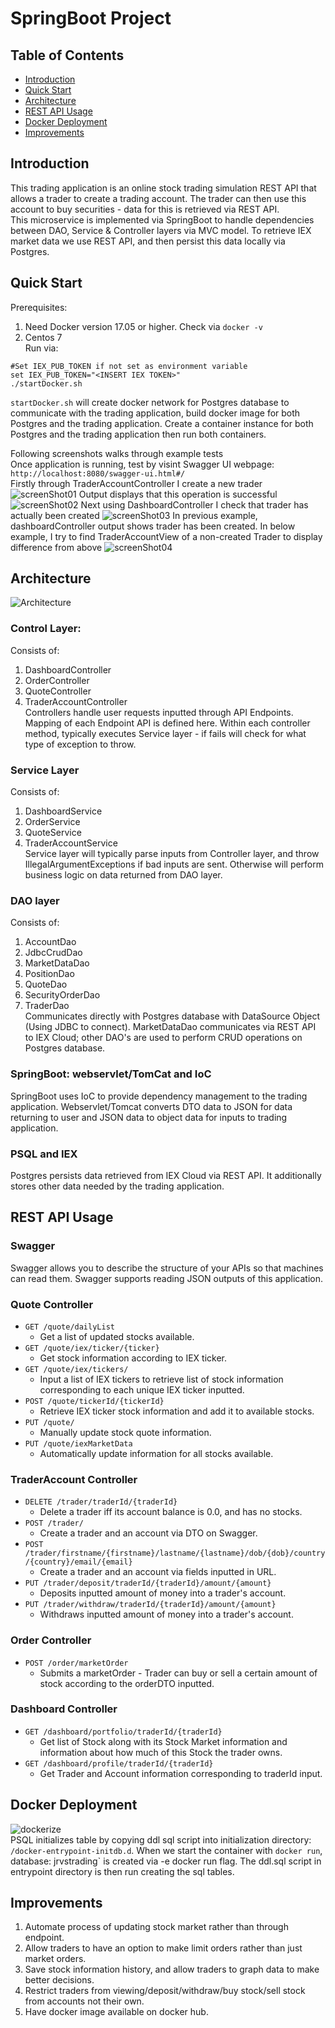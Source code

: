 # SpringBoot Project

## Table of Contents
* [Introduction](#introduction)
* [Quick Start](#quick-start)
* [Architecture](#architecture)
* [REST API Usage](#rest-api-usage)
* [Docker Deployment](#docker-deployment)
* [Improvements](#improvements)

## Introduction
This trading application is an online stock trading simulation REST API 
that allows a trader to create a trading account. The trader can then use 
this account to buy securities - data for this is retrieved via REST API.
<br />
This microservice is implemented via SpringBoot to handle dependencies
between DAO, Service & Controller layers via MVC model. To retrieve
IEX market data we use REST API, and then persist this data locally via
Postgres.

## Quick Start
Prerequisites:
1) Need Docker version 17.05 or higher. Check via `docker -v`<br />
2) Centos 7<br />
Run via:<br />
```
#Set IEX_PUB_TOKEN if not set as environment variable
set IEX_PUB_TOKEN="<INSERT IEX TOKEN>"
./startDocker.sh
```
`startDocker.sh` will create docker network for Postgres database to 
communicate with the trading application, build docker image for both 
Postgres and the trading application. Create a container instance for 
both Postgres and the trading application then run both containers.

Following screenshots walks through example tests<br />
Once application is running, test by visint Swagger UI webpage:<br />
`http://localhost:8080/swagger-ui.html#/`<br />
Firstly through TraderAccountController I create a new trader
![screenShot01](./assets/springbootPic01.JPG)
Output displays that this operation is successful
![screenShot02](./assets/springbootPic02.JPG)
Next using DashboardController I check that trader has actually been created
![screenShot03](./assets/springbootPic03.JPG)
In previous example, dashboardController output shows trader has been 
created. In below example, I try to find TraderAccountView of 
a non-created Trader to display difference from above
![screenShot04](./assets/springbootPic04.JPG)

## Architecture
![Architecture](./assets/SpringBoot_Architecture-Page-1.svg)
### Control Layer:
Consists of:<br />
1) DashboardController<br />
2) OrderController<br />
3) QuoteController<br />
4) TraderAccountController<br />
Controllers handle user requests inputted through API Endpoints.
Mapping of each Endpoint API is defined here. Within each controller 
method, typically executes Service layer - if fails will check for 
what type of exception to throw.

### Service Layer
Consists of:<br />
1) DashboardService<br />
2) OrderService<br />
3) QuoteService<br />
4) TraderAccountService<br />
Service layer will typically parse inputs from Controller layer, and 
throw IllegalArgumentExceptions if bad inputs are sent. Otherwise will 
perform business logic on data returned from DAO layer.

### DAO layer
Consists of:<br />
1) AccountDao<br />
2) JdbcCrudDao<br />
3) MarketDataDao<br />
4) PositionDao<br />
5) QuoteDao<br />
6) SecurityOrderDao<br />
7) TraderDao<br />
Communicates directly with Postgres database with DataSource Object (Using JDBC 
to connect). MarketDataDao communicates via REST API to IEX Cloud; other DAO's 
are used to perform CRUD operations on Postgres database.

### SpringBoot: webservlet/TomCat and IoC
SpringBoot uses IoC to provide dependency management to the trading application.
Webservlet/Tomcat converts DTO data to JSON for data returning to user 
and JSON data to object data for inputs to trading application.

### PSQL and IEX
Postgres persists data retrieved from IEX Cloud via REST API. It 
additionally stores other data needed by the trading application.

## REST API Usage
### Swagger
Swagger allows you to describe the structure of your APIs so that machines
 can read them. Swagger supports reading JSON outputs of this application.

### Quote Controller
 + `GET /quote/dailyList`
   * Get a list of updated stocks available.
 + `GET /quote/iex/ticker/{ticker}`
 	 * Get stock information according to IEX ticker.
 + `GET /quote/iex/tickers/`
 	 * Input a list of IEX tickers to retrieve list of stock information 
	 corresponding to each unique IEX ticker inputted.
 + `POST /quote/tickerId/{tickerId}`
   * Retrieve IEX ticker stock information and add it to available stocks.
 + `PUT /quote/`
   * Manually update stock quote information.
 + `PUT /quote/iexMarketData`
   * Automatically update information for all stocks available.

### TraderAccount Controller
 + `DELETE /trader/traderId/{traderId}`
   * Delete a trader iff its account balance is 0.0, and has no stocks.
 + `POST /trader/`
   * Create a trader and an account via DTO on Swagger.
 + `POST /trader/firstname/{firstname}/lastname/{lastname}/dob/{dob}/country/{country}/email/{email}`
   * Create a trader and an account via fields inputted in URL.
 + `PUT /trader/deposit/traderId/{traderId}/amount/{amount}`
   * Deposits inputted amount of money into a trader's account.
 + `PUT /trader/withdraw/traderId/{traderId}/amount/{amount}`
   * Withdraws inputted amount of money into a trader's account.

### Order Controller
 + `POST /order/marketOrder`
   * Submits a marketOrder - Trader can buy or sell a certain amount of stock 
	 according to the orderDTO inputted.

### Dashboard Controller 
 + `GET /dashboard/portfolio/traderId/{traderId}`
   * Get list of Stock along with its Stock Market information and information 
	 about how much of this Stock the trader owns.
 + `GET /dashboard/profile/traderId/{traderId}`
   * Get Trader and Account information corresponding to traderId input.

## Docker Deployment
![dockerize](./assets/dockerize.svg)
<br />
PSQL initializes table by copying ddl sql script into initialization directory: 
`/docker-entrypoint-initdb.d`. When we start the container with `docker run`, database: 
jrvstrading` is created via -e docker run flag. The ddl.sql script in entrypoint 
directory is then run creating the sql tables.

## Improvements
1) Automate process of updating stock market rather than through endpoint.<br />
2) Allow traders to have an option to make limit orders rather than just market orders.<br />
3) Save stock information history, and allow traders to graph data to make better decisions.<br />
4) Restrict traders from viewing/deposit/withdraw/buy stock/sell stock from accounts not their own.<br />
5) Have docker image available on docker hub.<br />
